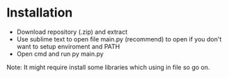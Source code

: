 # Installation

- Download repository (.zip) and extract
- Use sublime text to open file main.py (recommend) to open if you don't want to setup enviroment and PATH
- Open cmd and run py main.py 

Note: It might require install some libraries which using in file so go on. 